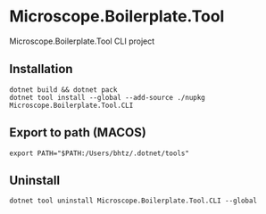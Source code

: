 # Microscope.Boilerplate.Tool

Microscope.Boilerplate.Tool CLI project

## Installation
```console
dotnet build && dotnet pack
dotnet tool install --global --add-source ./nupkg Microscope.Boilerplate.Tool.CLI

```

## Export to path (MACOS)
```console
export PATH="$PATH:/Users/bhtz/.dotnet/tools"
```

## Uninstall
```console
dotnet tool uninstall Microscope.Boilerplate.Tool.CLI --global
```

